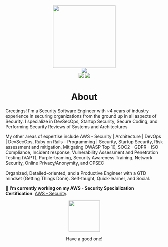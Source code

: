 <div align="center">
    <img src="https://github.githubassets.com/images/modules/logos_page/GitHub-Mark.png" height="200" />
</div>
<div align="center">
    <img src="https://readme-typing-svg.herokuapp.com?color=%236FDA44&size=32&center=true&vCenter=true&width=600&height=50&lines=Hi+👋,+I'm+Riyaz;Security+Software+Engineer;DevSecOps+Enthusiast;Aspiring+Security+Architect" />
</div>
<div align="center">
    <a href="https://www.linkedin.com/in/riyazrafiahmed/"><img src="https://img.shields.io/badge/Linkedin-0077b5?style=flat&logo=linkedin" /></a>
    <a href="https://stackoverflow.com/users/9405893/riyaz"><img src="https://img.shields.io/badge/Stack Overflow-f48024?style=flat&logo=stackoverflow&logoColor=white" /></a>
</div>

<h1 align="center">About</h1>

Greetings! I'm a Security Software Engineer with ~4 years of industry experience in securing organizations from the ground up in all aspects of Security. I specialize in DevSecOps, Startup Security, Secure Coding, and Performing Security Reviews of Systems and Architectures

My other areas of expertise include AWS - Security | Architecture | DevOps | DevSecOps, Ruby on Rails - Programming | Security, Startup Security, Risk assessment and mitigation, Mitigating OWASP Top 10, SOC2 - GDPR - ISO Compliance, Incident response, Vulnerability Assessment and Penetration Testing (VAPT), Purple-teaming, Security Awareness Training, Network Security, Online Privacy/Anonymity, and OPSEC

Organized, Detailed-oriented, and a Productive Engineer with a GTD mindset (Getting Things Done). Self-taught, Quick-learner, and Social.

🔭 **I’m currently working on my AWS - Security Specialization Certification**: [AWS - Security](https://aws.amazon.com/certification/certified-security-specialty/).

<div align="center">
    <img src="http://4.bp.blogspot.com/-qTS_smgj7Mk/VgBjDLPs-FI/AAAAAAAAUFQ/rjZ9qQUHxY4/s1600/lifting-up-glass.gif" height="100" />
    <p>Have a good one!</p>
</div>
